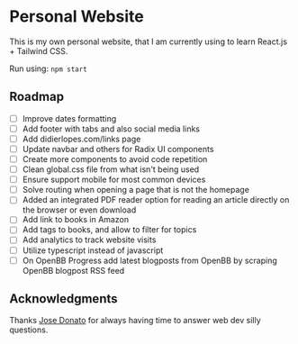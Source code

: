 # Personal Website

This is my own personal website, that I am currently using to learn React.js + Tailwind CSS.

Run using: `npm start`

## Roadmap

* [ ] Improve dates formatting
* [ ] Add footer with tabs and also social media links
* [ ] Add didierlopes.com/links page
* [ ] Update navbar and others for Radix UI components
* [ ] Create more components to avoid code repetition
* [ ] Clean global.css file from what isn't being used
* [ ] Ensure support mobile for most common devices
* [ ] Solve routing when opening a page that is not the homepage
* [ ] Added an integrated PDF reader option for reading an article directly on the browser or even download
* [ ] Add link to books in Amazon
* [ ] Add tags to books, and allow to filter for topics
* [ ] Add analytics to track website visits
* [ ] Utilize typescript instead of javascript
* [ ] On OpenBB Progress add latest blogposts from OpenBB by scraping OpenBB blogpost RSS feed

## Acknowledgments

Thanks [Jose Donato](https://github.com/jose-donato) for always having time to answer web dev silly questions.
